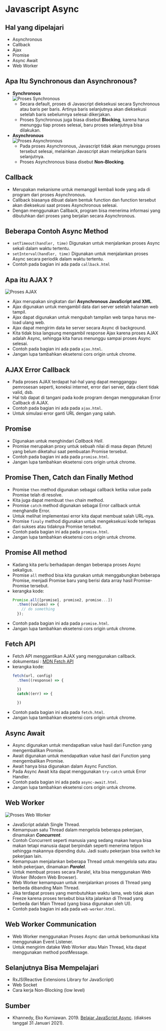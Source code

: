 # Javascript Async

## Hal yang dipelajari
- Asynchronous
- Callback
- Ajax
- Promise
- Async Await
- Web Worker

## Apa Itu Synchronous dan Asynchronous?
- **Synchronous**  
  ![Proses Synchronous](./images/proses-synchronous.png)
  - Secara default, proses di Javascript dieksekusi secara Synchronous atau baris per baris. Artinya baris selanjutnya akan dieksekusi setelah baris sebelumnya selesai dikerjakan.
  - Proses Synchronous juga biasa disebut **Blocking**, karena harus menunggu tiap proses selesai, baru proses selanjutnya bisa dilakukan.
- **Asynchronous**  
  ![Proses Asynchronous](./images/proses-asynchronous.png)
  - Pada proses Asynchronous, Javascript tidak akan menunggu proses tersebut selesai, melainkan Javascript akan melanjutkan baris selanjutnya.
  - Proses Asynchronous biasa disebut **Non-Blocking**.

## Callback
- Merupakan mekanisme untuk memanggil kembali kode yang ada di program dari proses Asynchronous.
- Callback biasanya dibuat dalam bentuk function dan function tersebut akan dieksekusi saat proses Asynchronous selesai.
- Dengan menggunakan Callback, program bisa menerima informasi yang dibutuhkan dari proses yang berjalan secara Asynchronous.

## Beberapa Contoh Async Method
- `setTimeout(handler, time)`
  Digunakan untuk menjalankan proses Async sekali dalam waktu tertentu.
- `setInterval(handler, time)`
  Digunakan untuk menjalankan proses Async secara periodik dalam waktu tertentu.
- Contoh pada bagian ini ada pada `callback.html`

## Apa itu AJAX ?
![Proses AJAX](./images/proses-ajax.png)
- Ajax merupakan singkatan dari **Asynchronous JavaScript and XML**.
- Ajax digunakan untuk mengambil data dari server setelah halaman web tampil.
- Ajax dapat digunakan untuk mengubah tampilan web tanpa harus me-load ulang web.
- Ajax dapat mengirim data ke server secara Async di background.
- Kita tidak bisa langsung mengambil response Ajax karena proses AJAX adalah Async, sehingga kita harus menunggu sampai proses Async selesai.
- Contoh pada bagian ini ada pada `ajax.html`.
- Jangan lupa tambahkan eksetensi cors origin untuk chrome.

## AJAX Error Callback
- Pada proses AJAX terdapat hal-hal yang dapat mengganggu pemrosesan seperti, koneksi internet, error dari server, data client tidak valid, dsb.
- Hal tsb dapat di tangani pada kode program dengan menggunakan Error Callback di AJAX.
- Contoh pada bagian ini ada pada `ajax.html`.
- Untuk simulasi error ganti URL dengan yang salah.

## Promise
- Digunakan untuk menghindari *Callback Hell*.
- Promise merupakan proxy untuk sebuah nilai di masa depan (feture) yang belum diketahui saat pembuatan Promise tersebut.
- Contoh pada bagian ini ada pada `promise.html`.
- Jangan lupa tambahkan eksetensi cors origin untuk chrome.

## Promise Then, Catch dan Finally Method
- Promise `then` method digunakan sebagai callback ketika value pada Promise telah di resolve.
- Kita juga dapat membuat `then` chain method.
- Promise `catch` method digunakan sebagai Error callback untuk menghandle Error.
- Untuk melihat implementasi error kita dapat membuat salah URL-nya.
- Promise `finaly` method digunakan untuk mengeksekusi kode terlepas dari sukses atau tidaknya Promise tersebut.
- Contoh pada bagian ini ada pada `promise.html`.
- Jangan lupa tambahkan eksetensi cors origin untuk chrome.

## Promise All method
- Kadang kita perlu berhadapan dengan beberapa proses Async sekaligus.
- Promise `all` method bisa kita gunakan untuk menggabungkan beberapa Promise, menjadi Promise baru yang berisi data array hasil Promise-Promise tersebut.
- kerangka kode:
    ```js
    Promise.all([promise1, promise2, promise...])
      .then((values) => {
        // do something
      });
    ```
- Contoh pada bagian ini ada pada `promise.html`.
- Jangan lupa tambahkan eksetensi cors origin untuk chrome.

## Fetch API
- Fetch API menggantikan AJAX yang menggunakan callback.
- dokumentasi : [MDN Fetch API](https://developer.mozilla.org/en-US/docs/Web/API/Fetch_API/Using_Fetch)
- kerangka kode:
    ```js
    fetch(url, config)
      .then((response) => {

      })
      catch((err) => {

      })
    ```
- Contoh pada bagian ini ada pada `fetch.html`.
- Jangan lupa tambahkan eksetensi cors origin untuk chrome.

## Async Await
- Async digunakan untuk mendapatkan value hasil dari Function yang mengembalikan Promise.
- Await digunakan untuk mendapatkan value hasil dari Function yang mengembalikan Promise.
- Await hanya bisa digunakan dalam Async Function.
- Pada Async Await kita dapat menggunakan `try-catch` untuk Error Handler.
- Contoh pada bagian ini ada pada `async-await.html`.
- Jangan lupa tambahkan eksetensi cors origin untuk chrome.

## Web Worker
![Proses Web Worker](./images/proses-web-worker.png)

- JavaScript adalah Single Thread.
- Kemampuan satu Thread dalam mengelola beberapa pekerjaan, dinamakan ***Concurrent***.
- Contoh Concurrent seperti manusia yang sedang makan hanya bisa makan tetapi manusia dapat berpindah seperti menerima telpon sehingga makannya dipending dulu. Jadi suatu pekerjaan bisa switch ke pekerjaan lain.
- Kemampuan menjalankan beberapa Thread untuk mengelola satu atau lebih pekerjaan, dinamakan ***Paralel***.
- Untuk membuat proses secara Paralel, kita bisa menggunakan Web Worker (Modern Web Browser).
- Web Worker kemampuan untuk menjalankan proses di Thread yang berbeda dibanding Main Thread.
- Jika terdapat proses yang membutuhkan waktu lama, web tidak akan Freeze karena proses tersebut bisa kita jalankan di Thread yang berbeda dari Main Thread (yang biasa digunakan oleh UI).
- Contoh pada bagian ini ada pada `web-worker.html`.

## Web Worker Communication
- Web Worker menggunakan Proses Async dan untuk berkomunikasi kita menggunakan Event Listener.
- Untuk mengirim datake Web Worker atau Main Thread, kita dapat menggunakan method postMessage.

## Selanjutnya Bisa Mempelajari
- RxJS(Reactive Extensions Library for JavaScriipt)
- Web Socket
- Cara kerja Non-Blocking (low level)

## Sumber
- Khannedy, Eko Kurniawan. 2019. [Belajar JavaScript Async](https://www.youtube.com/playlist?list=PL-CtdCApEFH-I4CD6km3BcXqrhWAkY4et). (diakses tanggal 31 Januari 2021).